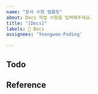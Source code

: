 ```yaml
---
name: "문서 수정 템플릿"
about: Docs 작업 사항을 입력해주세요.
title: "[Docs]"
labels: 📃 Docs
assignees: 'Yeongwoo-Poding'

---
```


## Todo

## Reference
